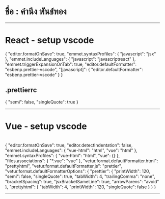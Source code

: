 <h1>ชื่อ : คำนึง พันธ์ทอง</h1>

<!--
**sing3demons/sing3demons** is a ✨ _special_ ✨ repository because its `README.md` (this file) appears on your GitHub profile.

-->

<hr>
<h1>React - setup vscode</h1>

<h7>{
  "editor.formatOnSave": true,
  "emmet.syntaxProfiles": {
    "javascript": "jsx"
  },
  "emmet.includeLanguages": {
    "javascript": "javascriptreact"
  },
  "emmet.triggerExpansionOnTab": true,
  "editor.defaultFormatter": "esbenp.prettier-vscode",
  "[javascript]": {
    "editor.defaultFormatter": "esbenp.prettier-vscode"
  }
}</h7><br>
<h2>.prettierrc</h2>
{
  "semi": false,
  "singleQuote": true
}
<hr>

<h1>Vue - setup vscode</h1><br>
{
    "editor.formatOnSave": true,
    "editor.detectIndentation": false,
    "emmet.includeLanguages": {
        "vue-html": "html",
        "vue": "html"
    },
    "emmet.syntaxProfiles": {
        "vue-html": "html",
        "vue": {}
    },
    "files.associations": {
        "*.vue": "vue"
    },
    "vetur.format.defaultFormatter.html": "prettyhtml",
    "vetur.format.defaultFormatter.js": "prettier",
    "vetur.format.defaultFormatterOptions": {
        "prettier": {
            "printWidth": 120,
            "semi": false,
            "singleQuote": true,
            "tabWidth": 4,
            "trailingComma": "none",
            "bracketSpacing": true,
            "jsxBracketSameLine": true,
            "arrowParens": "avoid"
        },
        "prettyhtml": {
            "tabWidth": 4,
            "printWidth": 120,
            "singleQuote": false
        }
    }
}
<hr>

